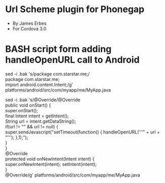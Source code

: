 # Url Scheme plugin for Phonegap #
* By James Erbes
* For Cordova 3.0

# BASH script form adding handleOpenURL call to Android 
sed -i .bak 's/package com.starstar.me;/\
package com.starstar.me;\
import android.content.Intent;/g' platforms/android/src/com/myapp/me/MyApp.java

sed -i .bak 's/@Override/@Override\
  public void onStart() {\
      super\.onStart();\
      final Intent intent = getIntent();\
      String url = intent\.getDataString();\
      if(url != "" \&\& url != null) {\
          super\.sendJavascript("setTimeout(function() { handleOpenURL('\''" + url + "'\''); },1);");\
      }\
  }\
  @Override\
  protected void onNewIntent(Intent intent) {\
       super.onNewIntent(intent); setIntent(intent);\
  }\
  @Override/g' platforms/android/src/com/myapp/me/MyApp.java